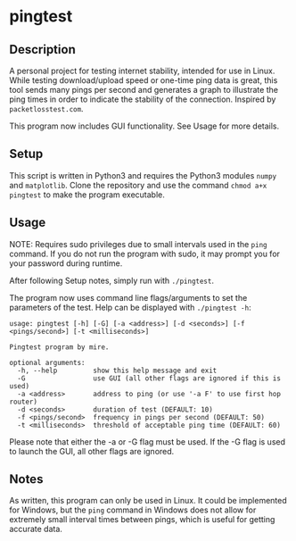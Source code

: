 # pingtest
## Description
A personal project for testing internet stability, intended for use in Linux. While testing download/upload speed or one-time ping data is great, this tool sends many pings per second and generates a graph to illustrate the ping times in order to indicate the stability of the connection. Inspired by `packetlosstest.com`.

This program now includes GUI functionality. See Usage for more details.
## Setup
This script is written in Python3 and requires the Python3 modules `numpy` and `matplotlib`. Clone the repository and use the command `chmod a+x pingtest` to make the program executable.
## Usage
NOTE: Requires sudo privileges due to small intervals used in the `ping` command. If you do not run the program with sudo, it may prompt you for your password during runtime.

After following Setup notes, simply run with `./pingtest`.

The program now uses command line flags/arguments to set the parameters of the test. Help can be displayed with `./pingtest -h`:
```
usage: pingtest [-h] [-G] [-a <address>] [-d <seconds>] [-f <pings/second>] [-t <milliseconds>]

Pingtest program by mire.

optional arguments:
  -h, --help         show this help message and exit
  -G                 use GUI (all other flags are ignored if this is used)
  -a <address>       address to ping (or use '-a F' to use first hop router)
  -d <seconds>       duration of test (DEFAULT: 10)
  -f <pings/second>  frequency in pings per second (DEFAULT: 50)
  -t <milliseconds>  threshold of acceptable ping time (DEFAULT: 60)
```
Please note that either the -a or -G flag must be used. If the -G flag is used to launch the GUI, all other flags are ignored.
## Notes
As written, this program can only be used in Linux. It could be implemented for Windows, but the `ping` command in Windows does not allow for extremely small interval times between pings, which is useful for getting accurate data.
